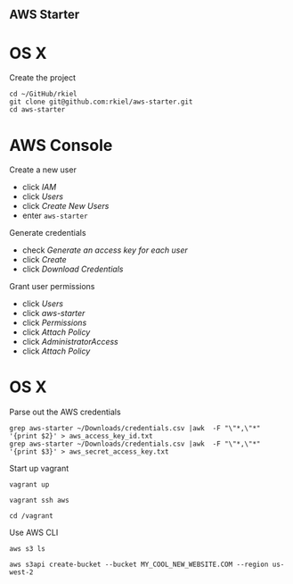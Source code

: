 ## AWS Starter

# OS X

Create the project

```unix
cd ~/GitHub/rkiel
git clone git@github.com:rkiel/aws-starter.git
cd aws-starter
```

# AWS Console

Create a new user

* click *IAM*
* click *Users*
* click *Create New Users*
* enter `aws-starter`

Generate credentials

* check *Generate an access key for each user*
* click *Create*
* click *Download Credentials*

Grant user permissions

* click *Users*
* click *aws-starter*
* click *Permissions*
* click *Attach Policy*
* click *AdministratorAccess*
* click *Attach Policy*

# OS X

Parse out the AWS credentials

```unix
grep aws-starter ~/Downloads/credentials.csv |awk  -F "\"*,\"*" '{print $2}' > aws_access_key_id.txt
grep aws-starter ~/Downloads/credentials.csv |awk  -F "\"*,\"*" '{print $3}' > aws_secret_access_key.txt
```

Start up vagrant

```unix
vagrant up

vagrant ssh aws

cd /vagrant
```

Use AWS CLI

```unix
aws s3 ls

aws s3api create-bucket --bucket MY_COOL_NEW_WEBSITE.COM --region us-west-2
```
